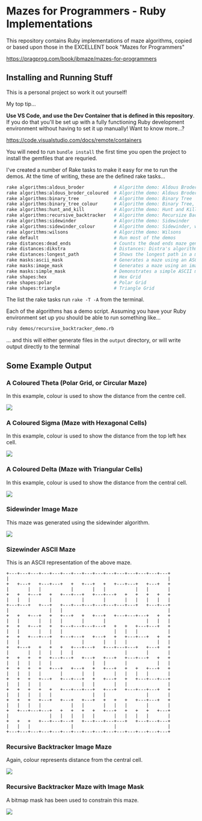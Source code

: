 # Mazes for Programmers - Ruby Implementations

This repository contains Ruby implementations of maze algorithms, copied or based upon those in the EXCELLENT book "Mazes for Programmers"

<https://pragprog.com/book/jbmaze/mazes-for-programmers> 

## Installing and Running Stuff

This is a personal project so work it out yourself! 

My top tip...

**Use VS Code, and use the Dev Container that is defined in this repository**. If you do that you'll be set up with a fully functioning Ruby development environment without having to set it up manually! Want to know more...?

<https://code.visualstudio.com/docs/remote/containers>

You will need to run `bundle install` the first time you open the project to install the gemfiles that are requried.

I've created a number of Rake tasks to make it easy for me to run the demos. At the time of writing, these are the defined rake tasks...

``` bash
rake algorithms:aldous_broder           # Algorithm demo: Aldous Broder
rake algorithms:aldous_broder_coloured  # Algorithm demo: Aldous Broder, with colour
rake algorithms:binary_tree             # Algorithm demo: Binary Tree
rake algorithms:binary_tree_colour      # Algorithm demo: Binary Tree, with colour
rake algorithms:hunt_and_kill           # Algorithm demo: Hunt and Kill
rake algorithms:recursive_backtracker   # Algorithm demo: Recursize Backtracker
rake algorithms:sidewinder              # Algorithm demo: Sidewinder
rake algorithms:sidewinder_colour       # Algorithm demo: Sidewinder, with colour
rake algorithms:wilsons                 # Algorithm demo: Wilsons
rake default                            # Run most of the demos
rake distances:dead_ends                # Counts the dead ends maze generated with a selection of algoritms
rake distances:dikstra                  # Distances: Distra's algorithm
rake distances:longest_path             # Shows the longest path in a maze
rake masks:ascii_mask                   # Generates a maze using an ASCII mask
rake masks:image_mask                   # Generates a maze using an image mask
rake masks:simple_mask                  # Demonstrates a simple ASCII mask
rake shapes:hex                         # Hex Grid
rake shapes:polar                       # Polar Grid
rake shapes:triangle                    # Triangle Grid
```

The list the rake tasks run `rake -T -A` from the terminal. 

Each of the algorithms has a demo script. Assuming you have your Ruby environment set up you should be able to run something like...

```bash
ruby demos/recursive_backtracker_demo.rb
```

... and this will either generate files in the `output` directory, or will write output directly to the terminal

## Some Example Output

### A Coloured Theta (Polar Grid, or Circular Maze)
In this example, colour is used to show the distance from the centre cell.

![](examples/polar_grid.png)

### A Coloured Sigma (Maze with Hexagonal Cells)
In this example, colour is used to show the distance from the top left hex cell.

![](examples/hex.png)

### A Coloured Delta (Maze with Triangular Cells)
In this example, colour is used to show the distance from the central cell.

![](examples/delta.png)

### Sidewinder Image Maze
This maze was generated using the sidewinder algorithm.

![](examples/sidewinder.png)

### Sizewinder ASCII Maze
This is an ASCII representation of the above maze.


``` text
+---+---+---+---+---+---+---+---+---+---+---+---+---+---+---+
|                                                           |
+   +---+   +---+---+   +   +---+   +   +---+---+   +---+   +
|       |   |           |       |   |           |   |       |
+   +   +---+   +   +---+---+   +---+---+   +   +   +   +   +
|   |   |       |           |       |       |   |   |   |   |
+---+---+   +---+   +---+---+---+---+---+---+---+   +---+---+
|               |   |                                       |
+   +   +---+   +   +---+   +   +---+   +---+---+---+   +   +
|   |       |   |   |       |       |               |   |   |
+   +   +---+   +   +---+---+---+---+   +   +   +---+---+   +
|   |       |   |   |                   |   |   |           |
+   +   +---+---+   +---+---+   +---+   +   +---+---+   +   +
|   |           |           |       |   |   |           |   |
+   +---+   +   +   +   +---+---+   +---+---+---+   +---+   +
|       |   |   |   |   |                   |       |       |
+   +   +   +   +---+---+   +---+   +---+   +---+---+   +   +
|   |   |   |   |               |   |       |           |   |
+   +   +   +   +---+   +---+   +   +---+   +   +   +---+   +
|   |   |   |       |       |   |       |   |   |   |       |
+   +   +   +---+   +---+---+   +   +---+   +   +---+---+---+
|   |   |   |               |   |       |   |               |
+   +   +   +   +   +---+---+---+   +---+   +---+---+---+   +
|   |   |   |   |               |   |               |       |
+   +   +   +---+   +---+   +---+   +   +   +   +---+---+   +
|   |   |   |           |   |       |   |   |       |       |
+   +---+---+---+   +   +   +   +   +---+   +   +   +   +---+
|               |   |   |   |   |       |   |   |   |       |
+   +   +   +---+---+---+   +---+---+---+---+   +---+---+---+
|   |   |               |               |                   |
+---+---+---+---+---+---+---+---+---+---+---+---+---+---+---+

```
### Recursive Backtracker Image Maze
Again, colour represents distance from the central cell.

![](examples/recursive_backtracker.png)

### Recursive Backtracker Maze with Image Mask
A bitmap mask has been used to constrain this maze.

![](examples/image_mask.png)
 
